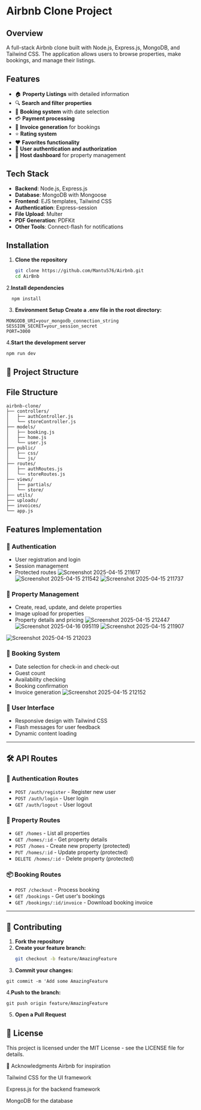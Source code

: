 # Airbnb Clone Project

## Overview
A full-stack Airbnb clone built with Node.js, Express.js, MongoDB, and Tailwind CSS. The application allows users to browse properties, make bookings, and manage their listings.

## Features
- 🏠 **Property Listings** with detailed information
- 🔍 **Search and filter properties**
- 📅 **Booking system** with date selection
- 💳 **Payment processing**
- 📄 **Invoice generation** for bookings
- ⭐ **Rating system**
- ❤️ **Favorites functionality**
- 👤 **User authentication and authorization**
- 🏡 **Host dashboard** for property management

## Tech Stack
- **Backend**: Node.js, Express.js
- **Database**: MongoDB with Mongoose
- **Frontend**: EJS templates, Tailwind CSS
- **Authentication**: Express-session
- **File Upload**: Multer
- **PDF Generation**: PDFKit
- **Other Tools**: Connect-flash for notifications

## Installation

1. **Clone the repository**
   ```bash
   git clone https://github.com/Mantu576/Airbnb.git
   cd AirBnb
2.**Install dependencies**
  ```
    npm install
  ```
3. **Environment Setup Create a .env file in the root directory:**

  ```
  MONGODB_URI=your_mongodb_connection_string
  SESSION_SECRET=your_session_secret
  PORT=3000
  ```
4.**Start the development server**
  ```
  npm run dev
  ```

## 📁 Project Structure

## File Structure

```plaintext
airbnb-clone/
├── controllers/
│   ├── authController.js
│   └── storeController.js
├── models/
│   ├── booking.js
│   ├── home.js
│   └── user.js
├── public/
│   ├── css/
│   └── js/
├── routes/
│   ├── authRoutes.js
│   └── storeRoutes.js
├── views/
│   ├── partials/
│   └── store/
├── utils/
├── uploads/
├── invoices/
└── app.js
```
## Features Implementation

### 🔐 Authentication
- User registration and login
- Session management
- Protected routes
![Screenshot 2025-04-15 211617](https://github.com/user-attachments/assets/1b82ee17-6bea-4edf-83b7-60b3b30764cc)
![Screenshot 2025-04-15 211542](https://github.com/user-attachments/assets/ec07b9c2-384a-482c-b395-5e886f3c254b)
![Screenshot 2025-04-15 211737](https://github.com/user-attachments/assets/f91cb585-7daf-4093-a3b4-3102b9a3147d)




### 🏡 Property Management
- Create, read, update, and delete properties
- Image upload for properties
- Property details and pricing
![Screenshot 2025-04-15 212447](https://github.com/user-attachments/assets/75b457b7-7f3f-4ff2-8cfd-854dd51ff77b)
![Screenshot 2025-04-16 095119](https://github.com/user-attachments/assets/28bb9645-3c57-4770-9785-718a886237fe)
![Screenshot 2025-04-15 211907](https://github.com/user-attachments/assets/6c790a85-7069-43b4-88ad-fbfa8e04f15d)

![Screenshot 2025-04-15 212023](https://github.com/user-attachments/assets/d3b18665-f42e-4de5-9617-de963adb6d32)




### 📅 Booking System
- Date selection for check-in and check-out
- Guest count
- Availability checking
- Booking confirmation
- Invoice generation
![Screenshot 2025-04-15 212152](https://github.com/user-attachments/assets/452d7a47-89d3-42f5-a487-68f808eddfbd)

### 🎨 User Interface
- Responsive design with Tailwind CSS
- Flash messages for user feedback
- Dynamic content loading

---

## 🛠️ API Routes

### 🔐 Authentication Routes
- `POST /auth/register` - Register new user
- `POST /auth/login` - User login
- `GET /auth/logout` - User logout

### 🏡 Property Routes
- `GET /homes` - List all properties
- `GET /homes/:id` - Get property details
- `POST /homes` - Create new property (protected)
- `PUT /homes/:id` - Update property (protected)
- `DELETE /homes/:id` - Delete property (protected)

### 📦 Booking Routes
- `POST /checkout` - Process booking
- `GET /bookings` - Get user's bookings
- `GET /bookings/:id/invoice` - Download booking invoice

---

## 🤝 Contributing

1. **Fork the repository**
2. **Create your feature branch:**
   ```bash
   git checkout -b feature/AmazingFeature
3. **Commit your changes:**
  ```plaintext
  git commit -m 'Add some AmazingFeature
```
4.**Push to the branch:**
```
git push origin feature/AmazingFeature
```
5. **Open a Pull Request**

## 📄 License ##
This project is licensed under the MIT License - see the LICENSE file for details.

🙌 Acknowledgments
Airbnb for inspiration

Tailwind CSS for the UI framework

Express.js for the backend framework

MongoDB for the database


